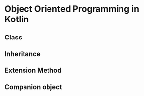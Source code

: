 
# Object Oriented Programming in Kotlin

## Class

## Inheritance

## Extension Method

## Companion object

## 